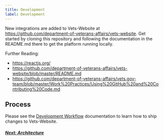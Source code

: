 ```yaml
---
title: Development
label: Development
---
```

New integrations are added to Vets-Website at https://github.com/department-of-veterans-affairs/vets-website. Get started by cloning this repository and following the documentation in the README.md there to get the platform running locally.

Further Reading:

- https://reactjs.org/
- https://github.com/department-of-veterans-affairs/vets-website/blob/master/README.md
- https://github.com/department-of-veterans-affairs/vets.gov-team/blob/master/Work%20Practices/Using%20GitHub%20and%20Contributing%20Code.md

## Process

Please see the [Development Workflow](../development-workflow) documentation to learn
how to ship changes to Vets-Website.

<!-- Next Button -->
<a href='./architecture'><div class="next-button"><h5 class="next-text">Next: Architecture</h5></div></a>
